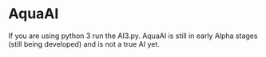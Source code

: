 # AquaAI
If you are using python 3 run the AI3.py.
AquaAI is still in early Alpha stages (still being developed) and is not a true AI yet.
